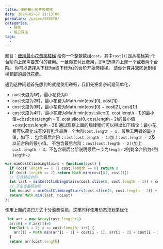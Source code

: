 ```yaml
---
title: 使用最小花费爬楼梯
date: 2024-05-07 11:13:06
permalink: /pages/5080f0/
categories:
  - 随笔
  - 每日算法
tags:
  - 
---
```

题目：[使用最小花费爬楼梯](https://leetcode.cn/problems/min-cost-climbing-stairs/description/?envType=study-plan-v2&envId=dynamic-programming)
给你一个整数数组`cost`，其中`cost[i]`是从楼梯第`i`个台阶向上爬需要支付的费用。一旦你支付此费用，即可选择向上爬一个或者两个台阶。
你可以选择从下标为`0`或下标为`1`的台阶开始爬楼梯。
请你计算并返回达到楼梯顶部的最低花费。
<!-- more -->
遇到这种问题首先想到的就是使用递归，我们先把复杂问题简单化，
- cost长度为1时，最小花费为0
- cost长度为2时，最小花费为Math.min(cost[0], cost[1])
- cost长度为3时，最小花费为Math.min(cost[0] + cost[2], cost[1])
- cost长度为4时，最小花费为Math.min(cost.slice(0, cost.length - 1)的最小值+cost[cost.length - 1], cost.slice(0, cost.length - 2)的最小值+cost[cost.length - 2])
通过观察上面的规律我们可以得出如下结论：最小花费可以简化成有没有包含最后一个台阶`cost.length - 1`，最后去两者的最小值，如下：
包含最后台阶：`cost[cost.length - 1]`加上`cost.length - 2`及以前台阶的最小值。
不包含最后台阶：`cost[cost.length - 2])`加上`cost.length - 3`，不包含最后台阶说明最后一步为`length-2`则剩余台阶为`0`到`length-3`

```js
var minCostClimbingStairs = function(cost) {
  if (cost.length == 1 || cost.length == 0) return 0
  if (cost.length == 2) return Math.min(cost[0], cost[1])
  // 包含最后台阶
  let last = minCostClimbingStairs(cost.slice(0, cost.length - 1)) + cost[cost.length - 1]
  // 不包含最后台阶
  let noLast = minCostClimbingStairs(cost.slice(0, cost.length - 2)) + cost[cost.length - 2]
  return Math.min(last, noLast)
};
```

使用上面的递归方式十分浪费性能，这里同样使用动态规划来优化
```js
 let arr = new Array(cost.length+1)
  arr[0] = 0,arr[1]=0
  for(let i = 2; i <= cost.length; i++) {
    arr[i] = Math.min(arr[i - 1] + cost[i - 1], arr[i - 2] + cost[i - 2])
  }
  return arr[cost.length]
```